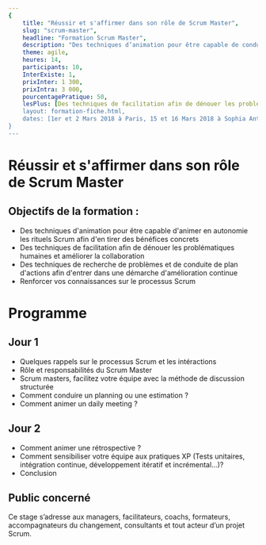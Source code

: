 ```yaml
---
{
	title: "Réussir et s'affirmer dans son rôle de Scrum Master", 
	slug: "scrum-master", 
	headline: "Formation Scrum Master",
	description: "Des techniques d’animation pour être capable de conduire en autonomie les rituels Scrum afin d’en tirer des bénéfices concrets. ", 
	theme: agile,
	heures: 14,
	participants: 10,
	InterExiste: 1,
	prixInter: 1 300,
	prixIntra: 3 000,
	pourcentagePratique: 50,
	lesPlus: [Des techniques de facilitation afin de dénouer les problématiques humaines et améliorer la collaboration, Des techniques de recherche de problèmes et de conduite de plan d'actions afin d'entrer dans une démarche d'amélioration continue, Renforcer vos connaissances sur le processus Scrum]
	layout: formation-fiche.html, 
	dates: [1er et 2 Mars 2018 à Paris, 15 et 16 Mars 2018 à Sophia Antipolis, 19 et 20 Mars 2018 à Lyon]
}
---
```

# Réussir et s'affirmer dans son rôle de Scrum Master

## Objectifs de la formation : ##
* Des techniques d'animation pour être capable d'animer en autonomie les rituels Scrum afin d'en tirer des bénéfices concrets
* Des techniques de facilitation afin de dénouer les problématiques humaines et améliorer la collaboration
* Des techniques de recherche de problèmes et de conduite de plan d'actions afin d'entrer dans une démarche d'amélioration continue
* Renforcer vos connaissances sur le processus Scrum

# Programme #

## Jour 1 ##

* Quelques rappels sur le processus Scrum et les intéractions
* Rôle et responsabilités du Scrum Master
* Scrum masters, facilitez votre équipe avec la méthode de discussion structurée
* Comment conduire un planning ou une estimation ?
* Comment animer un daily meeting ?

## Jour 2 ##

* Comment animer une rétrospective ?
* Comment sensibiliser votre équipe aux pratiques XP (Tests unitaires, intégration continue, développement itératif et incrémental...)?
* Conclusion

## Public concerné ##
Ce stage s’adresse aux managers, facilitateurs, coachs, formateurs, accompagnateurs du changement, consultants et tout acteur d’un projet Scrum.
